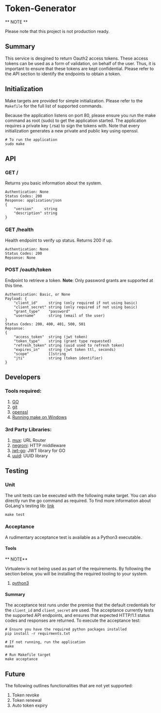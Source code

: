 # Token-Generator

** NOTE **

Please note that this project is not production ready.

## Summary

This service is desgined to return Oauth2 access tokens. These access tokens can be used as a form of validation, on behalf of the user. Thus, it is important to ensure that these tokens are kept confidential. Please refer to the API section to identify the endpoints to obtain a token.

## Initialization

Make targets are provided for simple initialization. Please refer to the `Makefile` for the full list of supported commands. 

Because the application listens on port 80, please ensure you run the make command as root (sudo) to get the application started. The application requires a private key (.rsa) to sign the tokens with. Note that every initialization generates a new private and public key using openssl.

```shell
# To run the application
sudo make
```

## API

### GET /

Returns you basic information about the system.

```
Authentication: None
Status Codes: 200
Response: application/json
{
    "version"     string
    "description" string
}
```

### GET /health

Health endpoint to verify up status. Returns 200 if up.

```
Authentication: None
Status Codes: 200
Repsonse: None
```
### POST /oauth/token

Endpoint to retrieve a token. **Note**: Only password grants are supported at this time.

```
Authentication: Basic, or None
Payload: {
    "client_id"     string (only required if not using basic)
    "client_secret" string (only required if not using basic)
    "grant_type"    "password"
    "username"      string (email of the user)
}
Status Codes: 200, 400, 401, 500, 501
Repsonse:
{
    "access_token"  string (jwt token)
    "token_type"    string (grant type requested)
    "refresh_token" string (uuid used to refresh token)
    "expires_in"    string (jwt token ttl, seconds)
    "scope"         []string
    "jti"           string (token identifier)
}
```

## Developers

### Tools required:
1. [GO](https://golang.org/doc/install)
1. [git](https://git-scm.com/book/en/v2/Getting-Started-Installing-Git)
1. [openssl](https://www.openssl.org/source/)
1. [Running make on Windows](http://gnuwin32.sourceforge.net/packages/make.htm)

### 3rd Party Libraries:
1. [mux](https://github.com/gorilla/mux): URL Router
1. [negroni](https://github.com/urfave/negroni): HTTP middleware
1. [jwt-go](https://github.com/dgrijalva/jwt-go): JWT library for GO
1. [uuid](https://github.com/google/uuid): UUID library

## Testing

### Unit

The unit tests can be executed with the following make target. You can also directly run the go command as required. To find more information about GoLang's testing lib: [link](https://golang.org/pkg/testing/)

```shell
make test
```

### Acceptance

A rudimentary acceptance test is available as a Python3 executable. 

#### Tools

** NOTE**

Virtualenv is not being used as part of the requirements. By following the section below, you will be installing the required tooling to your system.

1. [python3](https://www.python.org/downloads/)

#### Summary

The acceptance test runs under the premise that the default credentials for the `client_id` and `client_secret` are used. The acceptance currently tests the supported API endpoints, and ensures that expected HTTP/1.1 status codes and responses are returned. To execute the acceptance test:

```shell
# Ensure you have the required python packages installed
pip install -r requirments.txt

# If not running, run the application
make

# Run Makefile target
make acceptance
```

## Future

The following outlines functionalities that are not yet supported:
1. Token revoke
1. Token renewal
1. Auto token expiry
